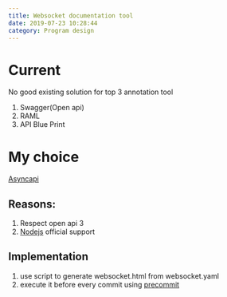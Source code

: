 ```yaml
---
title: Websocket documentation tool
date: 2019-07-23 10:28:44
category: Program design
---
```


# Current
No good existing solution for top 3 annotation tool
1. Swagger(Open api)
2. RAML
3. API Blue Print

# My choice
[Asyncapi](asyncapi.com)

## Reasons:
1. Respect open api 3 
2. [Nodejs](https://github.com/asyncapi/generator) official  support

## Implementation
1. use script to generate websocket.html from websocket.yaml
2. execute it before every commit using [precommit](https://github.com/observing/pre-commit)